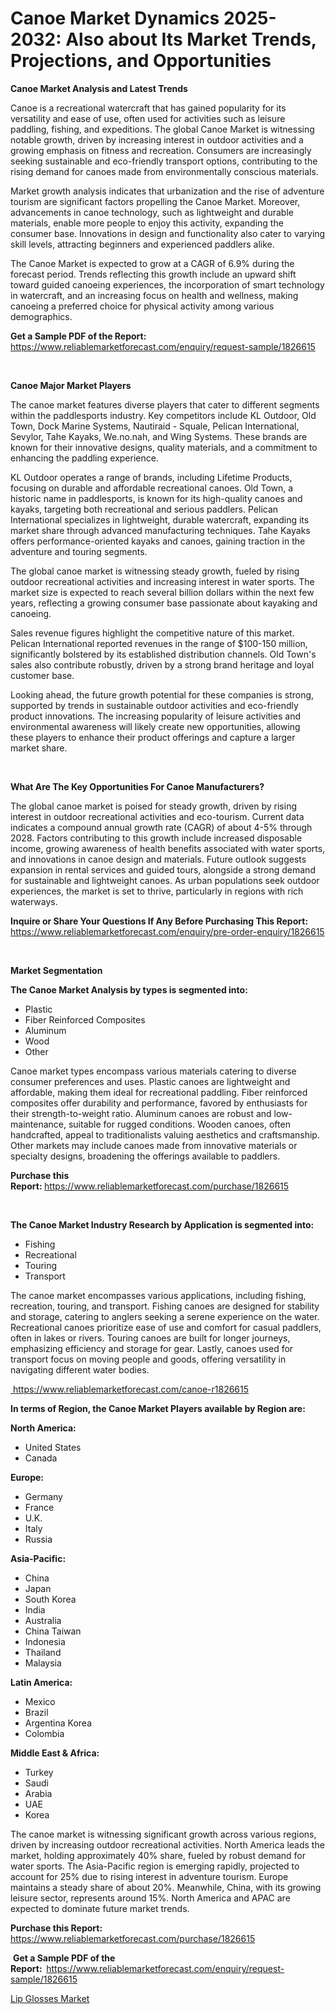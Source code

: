 <p><h1>Canoe Market Dynamics 2025-2032: Also about Its Market Trends, Projections, and Opportunities</h1></p><p><strong>Canoe Market Analysis and Latest Trends</strong></p>
<p><p>Canoe is a recreational watercraft that has gained popularity for its versatility and ease of use, often used for activities such as leisure paddling, fishing, and expeditions. The global Canoe Market is witnessing notable growth, driven by increasing interest in outdoor activities and a growing emphasis on fitness and recreation. Consumers are increasingly seeking sustainable and eco-friendly transport options, contributing to the rising demand for canoes made from environmentally conscious materials.</p><p>Market growth analysis indicates that urbanization and the rise of adventure tourism are significant factors propelling the Canoe Market. Moreover, advancements in canoe technology, such as lightweight and durable materials, enable more people to enjoy this activity, expanding the consumer base. Innovations in design and functionality also cater to varying skill levels, attracting beginners and experienced paddlers alike.</p><p>The Canoe Market is expected to grow at a CAGR of 6.9% during the forecast period. Trends reflecting this growth include an upward shift toward guided canoeing experiences, the incorporation of smart technology in watercraft, and an increasing focus on health and wellness, making canoeing a preferred choice for physical activity among various demographics.</p></p>
<p><strong>Get a Sample PDF of the Report:&nbsp;</strong> <a href="https://www.reliablemarketforecast.com/enquiry/request-sample/1826615?utm_campaign=1134&utm_medium=2&utm_source=Github&utm_content=ia&utm_term=07022025&utm_id=canoe">https://www.reliablemarketforecast.com/enquiry/request-sample/1826615</a></p>
<p>&nbsp;</p>
<p><strong>Canoe Major Market Players</strong></p>
<p><p>The canoe market features diverse players that cater to different segments within the paddlesports industry. Key competitors include KL Outdoor, Old Town, Dock Marine Systems, Nautiraid - Squale, Pelican International, Sevylor, Tahe Kayaks, We.no.nah, and Wing Systems. These brands are known for their innovative designs, quality materials, and a commitment to enhancing the paddling experience.</p><p>KL Outdoor operates a range of brands, including Lifetime Products, focusing on durable and affordable recreational canoes. Old Town, a historic name in paddlesports, is known for its high-quality canoes and kayaks, targeting both recreational and serious paddlers. Pelican International specializes in lightweight, durable watercraft, expanding its market share through advanced manufacturing techniques. Tahe Kayaks offers performance-oriented kayaks and canoes, gaining traction in the adventure and touring segments.</p><p>The global canoe market is witnessing steady growth, fueled by rising outdoor recreational activities and increasing interest in water sports. The market size is expected to reach several billion dollars within the next few years, reflecting a growing consumer base passionate about kayaking and canoeing.</p><p>Sales revenue figures highlight the competitive nature of this market. Pelican International reported revenues in the range of $100-150 million, significantly bolstered by its established distribution channels. Old Town's sales also contribute robustly, driven by a strong brand heritage and loyal customer base. </p><p>Looking ahead, the future growth potential for these companies is strong, supported by trends in sustainable outdoor activities and eco-friendly product innovations. The increasing popularity of leisure activities and environmental awareness will likely create new opportunities, allowing these players to enhance their product offerings and capture a larger market share.</p></p>
<p>&nbsp;</p>
<p><strong>What Are The Key Opportunities For Canoe Manufacturers?</strong></p>
<p><p>The global canoe market is poised for steady growth, driven by rising interest in outdoor recreational activities and eco-tourism. Current data indicates a compound annual growth rate (CAGR) of about 4-5% through 2028. Factors contributing to this growth include increased disposable income, growing awareness of health benefits associated with water sports, and innovations in canoe design and materials. Future outlook suggests expansion in rental services and guided tours, alongside a strong demand for sustainable and lightweight canoes. As urban populations seek outdoor experiences, the market is set to thrive, particularly in regions with rich waterways.</p></p>
<p><strong>Inquire or Share Your Questions If Any Before Purchasing This Report:</strong> <a href="https://www.reliablemarketforecast.com/enquiry/pre-order-enquiry/1826615?utm_campaign=1134&utm_medium=2&utm_source=Github&utm_content=ia&utm_term=07022025&utm_id=canoe">https://www.reliablemarketforecast.com/enquiry/pre-order-enquiry/1826615</a></p>
<p>&nbsp;</p>
<p><strong>Market Segmentation</strong></p>
<p><strong>The Canoe Market Analysis by types is segmented into:</strong></p>
<p><ul><li>Plastic</li><li>Fiber Reinforced Composites</li><li>Aluminum</li><li>Wood</li><li>Other</li></ul></p>
<p><p>Canoe market types encompass various materials catering to diverse consumer preferences and uses. Plastic canoes are lightweight and affordable, making them ideal for recreational paddling. Fiber reinforced composites offer durability and performance, favored by enthusiasts for their strength-to-weight ratio. Aluminum canoes are robust and low-maintenance, suitable for rugged conditions. Wooden canoes, often handcrafted, appeal to traditionalists valuing aesthetics and craftsmanship. Other markets may include canoes made from innovative materials or specialty designs, broadening the offerings available to paddlers.</p></p>
<p><strong>Purchase this Report:&nbsp;</strong><a href="https://www.reliablemarketforecast.com/purchase/1826615?utm_campaign=1134&utm_medium=2&utm_source=Github&utm_content=ia&utm_term=07022025&utm_id=canoe">https://www.reliablemarketforecast.com/purchase/1826615</a></p>
<p>&nbsp;</p>
<p><strong>The Canoe Market Industry Research by Application is segmented into:</strong></p>
<p><ul><li>Fishing</li><li>Recreational</li><li>Touring</li><li>Transport</li></ul></p>
<p><p>The canoe market encompasses various applications, including fishing, recreation, touring, and transport. Fishing canoes are designed for stability and storage, catering to anglers seeking a serene experience on the water. Recreational canoes prioritize ease of use and comfort for casual paddlers, often in lakes or rivers. Touring canoes are built for longer journeys, emphasizing efficiency and storage for gear. Lastly, canoes used for transport focus on moving people and goods, offering versatility in navigating different water bodies.</p></p>
<p><a href="https://www.reliablemarketforecast.com/canoe-r1826615?utm_campaign=1134&utm_medium=2&utm_source=Github&utm_content=ia&utm_term=07022025&utm_id=canoe">&nbsp;https://www.reliablemarketforecast.com/canoe-r1826615</a></p>
<p><strong>In terms of Region, the Canoe Market Players available by Region are:</strong></p>
<p>
    <p> <strong> North America: </strong>
        <ul>
            <li>United States</li>
            <li>Canada</li>
        </ul>
        </p> 
    <p> <strong> Europe: </strong>
        <ul>
            <li>Germany</li>
            <li>France</li>
            <li>U.K.</li>
            <li>Italy</li>
            <li>Russia</li>
        </ul>
        </p> 
    <p> <strong> Asia-Pacific: </strong>
        <ul>
            <li>China</li>
            <li>Japan</li>
            <li>South Korea</li>
            <li>India</li>
            <li>Australia</li>
            <li>China Taiwan</li>
            <li>Indonesia</li>
            <li>Thailand</li>
            <li>Malaysia</li>
        </ul>
        </p> 
    <p> <strong> Latin America: </strong>
        <ul>
            <li>Mexico</li>
            <li>Brazil</li>
            <li>Argentina Korea</li>
            <li>Colombia</li>
        </ul>
        </p> 
    <p> <strong> Middle East & Africa: </strong>
        <ul>
            <li>Turkey</li>
            <li>Saudi</li>
            <li>Arabia</li>
            <li>UAE</li>
            <li>Korea</li>
        </ul>
    </p>
    </p>
<p><p>The canoe market is witnessing significant growth across various regions, driven by increasing outdoor recreational activities. North America leads the market, holding approximately 40% share, fueled by robust demand for water sports. The Asia-Pacific region is emerging rapidly, projected to account for 25% due to rising interest in adventure tourism. Europe maintains a steady share of about 20%. Meanwhile, China, with its growing leisure sector, represents around 15%. North America and APAC are expected to dominate future market trends.</p></p>
<p><strong>Purchase this Report: </strong><a href="https://www.reliablemarketforecast.com/purchase/1826615?utm_campaign=1134&utm_medium=2&utm_source=Github&utm_content=ia&utm_term=07022025&utm_id=canoe">https://www.reliablemarketforecast.com/purchase/1826615</a></p>
<p>&nbsp;<strong>Get a Sample PDF of the Report:&nbsp;&nbsp;</strong><a href="https://www.reliablemarketforecast.com/enquiry/request-sample/1826615?utm_campaign=1134&utm_medium=2&utm_source=Github&utm_content=ia&utm_term=07022025&utm_id=canoe">https://www.reliablemarketforecast.com/enquiry/request-sample/1826615</a></p>
<p><strong></strong></p>
<p><p><a href="https://github.com/BryceTownsendr/Market-Research-Report-List-7/blob/main/lip-glosses-market.md?utm_campaign=1134&utm_medium=2&utm_source=Github&utm_content=ia&utm_term=07022025&utm_id=canoe">Lip Glosses Market</a></p></p>